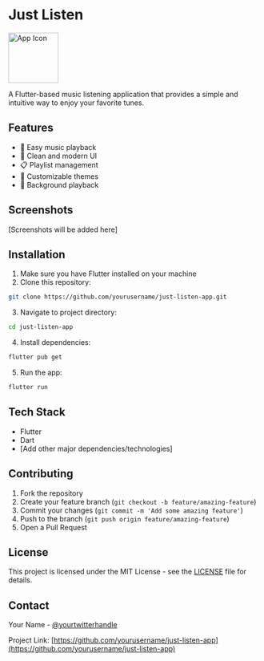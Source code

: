 # Just Listen

<img src="assets/app_icon.png" width="100" alt="App Icon"/>

A Flutter-based music listening application that provides a simple and intuitive way to enjoy your favorite tunes.

## Features

- 🎵 Easy music playback
- 📱 Clean and modern UI
- 📋 Playlist management
- 🎨 Customizable themes
- 🔄 Background playback

## Screenshots

[Screenshots will be added here]

## Installation

1. Make sure you have Flutter installed on your machine
2. Clone this repository:

```bash
git clone https://github.com/yourusername/just-listen-app.git
```

3. Navigate to project directory:

```bash
cd just-listen-app
```

4. Install dependencies:

```bash
flutter pub get
```

5. Run the app:

```bash
flutter run
```

## Tech Stack

- Flutter
- Dart
- [Add other major dependencies/technologies]

## Contributing

1. Fork the repository
2. Create your feature branch (`git checkout -b feature/amazing-feature`)
3. Commit your changes (`git commit -m 'Add some amazing feature'`)
4. Push to the branch (`git push origin feature/amazing-feature`)
5. Open a Pull Request

## License

This project is licensed under the MIT License - see the [LICENSE](LICENSE) file for details.

## Contact

Your Name - [@yourtwitterhandle](https://twitter.com/yourtwitterhandle)

Project Link: [https://github.com/yourusername/just-listen-app](https://github.com/yourusername/just-listen-app)
